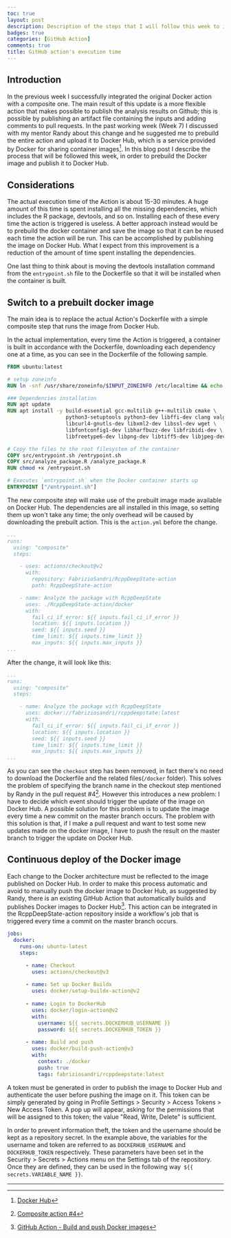 ```yaml
---
toc: true
layout: post
description: Description of the steps that I will follow this week to improve the GitHub action's execution time
badges: true
categories: [GitHub Action]
comments: true
title: GitHub action's execution time
---
```


## Introduction
In the previous week I successfully integrated the original Docker action with a composite one. The main result of this update is a more flexible action that makes possible to publish the analysis results on Github; this is possible by publishing an artifact file containing the inputs and adding comments to pull requests. In the past working week (Week 7) I discussed with my mentor Randy about this change and he suggested me to prebuild the entire action and upload it to Docker Hub, which is a service provided by Docker for sharing container images[^1]. In this blog post I describe the process that will be followed this week, in order to prebuild the Docker image and publish it to Docker Hub.

## Considerations
The actual execution time of the Action is about 15-30 minutes. A huge amount of this time is spent installing all the missing dependencies, which includes the R package, devtools, and so on. Installing each of these every time the action is triggered is useless. A better approach instead would be to prebuild the docker container and save the image so that it can be reused each time the action will be run. This can be accomplished by publishing the image on Docker Hub. What I expect from this improvement is a reduction of the amount of time spent installing the dependencies.

One last thing to think about is moving the devtools installation command from the `entrypoint.sh` file to the Dockerfile so that it will be installed when the container is built. 

## Switch to a prebuilt docker image
The main idea is to replace the actual Action's Dockerfile with a simple composite step that runs the image from Docker Hub. 

In the actual implementation, every time the Action is triggered, a container is built in accordance with the Dockerfile, downloading each dependency one at a time, as you can see in the Dockerfile of the following sample. 
```dockerfile
FROM ubuntu:latest

# setup zoneinfo
RUN ln -snf /usr/share/zoneinfo/$INPUT_ZONEINFO /etc/localtime && echo $INPUT_ZONEINFO > /etc/timezone

### Dependencies installation
RUN apt update
RUN apt install -y build-essential gcc-multilib g++-multilib cmake \
                   python3-setuptools python3-dev libffi-dev clang valgrind \
                   libcurl4-gnutls-dev libxml2-dev libssl-dev wget \
                   libfontconfig1-dev libharfbuzz-dev libfribidi-dev \
                   libfreetype6-dev libpng-dev libtiff5-dev libjpeg-dev r-base

# Copy the files to the root filesystem of the container
COPY src/entrypoint.sh /entrypoint.sh
COPY src/analyze_package.R /analyze_package.R
RUN chmod +x /entrypoint.sh

# Executes `entrypoint.sh` when the Docker container starts up
ENTRYPOINT ["/entrypoint.sh"]
```

The new composite step will make use of the prebuilt image made available on Docker Hub. The dependencies are all installed in this image, so setting them up won't take any time; the only overhead will be caused by downloading the prebuilt action. This is the `action.yml` before the change.

```yaml
...
runs:
  using: "composite"
  steps:

    - uses: actions/checkout@v2 
      with:
        repository: FabrizioSandri/RcppDeepState-action
        path: RcppDeepState-action

    - name: Analyze the package with RcppDeepState 
      uses: ./RcppDeepState-action/docker
      with:
        fail_ci_if_error: ${{ inputs.fail_ci_if_error }}
        location: ${{ inputs.location }}
        seed: ${{ inputs.seed }}
        time_limit: ${{ inputs.time_limit }}
        max_inputs: ${{ inputs.max_inputs }}
...
```

After the change, it will look like this:

```yaml
...
runs:
  using: "composite"
  steps:

    - name: Analyze the package with RcppDeepState 
      uses: docker://fabriziosandri/rcppdeepstate:latest
      with:
        fail_ci_if_error: ${{ inputs.fail_ci_if_error }}
        location: ${{ inputs.location }}
        seed: ${{ inputs.seed }}
        time_limit: ${{ inputs.time_limit }}
        max_inputs: ${{ inputs.max_inputs }}
...
```
As you can see the `checkout` step has been removed, in fact there's no need to download the Dockerfile and the related files(`/docker` folder). This solves the problem of specifying the branch name in the checkout step mentioned by Randy in the pull request #4[^3]. However this introduces a new problem: I have to decide which event should trigger the update of the image on Docker Hub. A possible solution for this problem is to update the image every time a new commit on the master branch occurs. The problem with this solution is that, if I make a pull request and want to test some new updates made on the docker image, I have to push the result on the master branch to trigger the update on Docker Hub. 


## Continuous deploy of the Docker image
Each change to the Docker architecture must be reflected to the image published on Docker Hub. In order to make this process automatic and avoid to manually push the docker image to Docker Hub, as suggested by Randy, there is an existing GitHub Action that automatically builds and publishes Docker images to Docker Hub[^2]. This action can be integrated in the RcppDeepState-action repository inside a workflow's job that is triggered every time a commit on the master branch occurs. 

```yaml
jobs:
  docker:
    runs-on: ubuntu-latest
    steps:

      - name: Checkout
        uses: actions/checkout@v3
      
      - name: Set up Docker Buildx
        uses: docker/setup-buildx-action@v2
      
      - name: Login to DockerHub
        uses: docker/login-action@v2
        with:
          username: ${{ secrets.DOCKERHUB_USERNAME }}
          password: ${{ secrets.DOCKERHUB_TOKEN }}
    
      - name: Build and push
        uses: docker/build-push-action@v3
        with:
          context: ./docker
          push: true
          tags: fabriziosandri/rcppdeepstate:latest
```

A token must be generated in order to publish the image to Docker Hub and authenticate the user before pushing the image on it. This token can be simply generated by going in Profile Settings > Security > Access Tokens > New Access Token. A pop up will appear, asking for the permissions that will be assigned to this token; the value "Read, Write, Delete" is sufficient. 

In order to prevent information theft, the token and the username should be kept as a repository secret. In the example above, the variables for the username and token are referred to as `DOCKERHUB_USERNAME` and `DOCKERHUB_TOKEN` respectively. These parameters have been set in the Security > Secrets > Actions menu on the Settings tab of the repository.
Once they are defined, they can be used in the following way` ${{ secrets.VARIABLE_NAME }}`.

<hr />

[^1]: [Docker Hub](https://hub.docker.com/)
[^2]: [GitHub Action - Build and push Docker images](https://github.com/marketplace/actions/build-and-push-docker-images)
[^3]: [Composite action #4](https://github.com/FabrizioSandri/RcppDeepState-action/pull/4#issuecomment-1183670955)